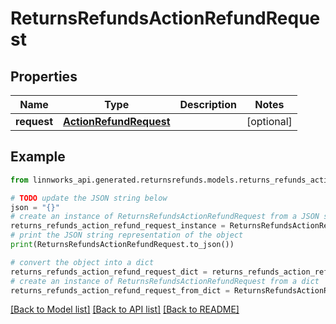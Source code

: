 # ReturnsRefundsActionRefundRequest


## Properties

Name | Type | Description | Notes
------------ | ------------- | ------------- | -------------
**request** | [**ActionRefundRequest**](ActionRefundRequest.md) |  | [optional] 

## Example

```python
from linnworks_api.generated.returnsrefunds.models.returns_refunds_action_refund_request import ReturnsRefundsActionRefundRequest

# TODO update the JSON string below
json = "{}"
# create an instance of ReturnsRefundsActionRefundRequest from a JSON string
returns_refunds_action_refund_request_instance = ReturnsRefundsActionRefundRequest.from_json(json)
# print the JSON string representation of the object
print(ReturnsRefundsActionRefundRequest.to_json())

# convert the object into a dict
returns_refunds_action_refund_request_dict = returns_refunds_action_refund_request_instance.to_dict()
# create an instance of ReturnsRefundsActionRefundRequest from a dict
returns_refunds_action_refund_request_from_dict = ReturnsRefundsActionRefundRequest.from_dict(returns_refunds_action_refund_request_dict)
```
[[Back to Model list]](../README.md#documentation-for-models) [[Back to API list]](../README.md#documentation-for-api-endpoints) [[Back to README]](../README.md)


